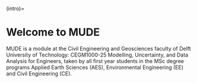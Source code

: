 (intro)=
# Welcome to MUDE

MUDE is a module at the Civil Engineering and Geosciences faculty of Delft University of Technology: CEGM1000-25 Modelling, Uncertainty, and Data Analysis for Engineers, taken by all first year students in the MSc degree programs Applied Earth Sciences (AES), Environmental Engineering (EE) and Civil Engineering (CE).